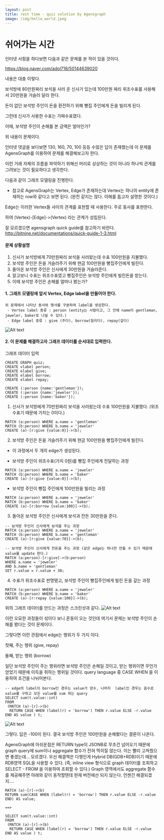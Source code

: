 ```yaml
---
layout: post
title: rest time - quiz solution by Agensgraph
image: /img/hello_world.jpeg
---
```


# 쉬어가는 시간

인터넷 서핑을 하다보면 다음과 같은 문제를 본 적이 있을 것이다.

<https://blog.naver.com/adol718/50144639020>


내용은 대충 이렇다.

보석방에 80만원짜리 보석을 사러 온 신사가 있는데 100만원 짜리 위조수표를 사용해서 20만원을 거슬러 달라 한다.

돈이 없던 보석방 주인이 돈을 환전하기 위해 빵집 주인에게 돈을 빌리게 된다.

그런데 신사가 사용한 수표는 가짜수표였다.

이때, 보석방 주인이 손해를 본 금액은 얼마인가?

위 내용이 문제이다.

인터넷 댓글을 보다보면 130, 160, 70, 100 등등 수많은 답이 존재했는데 이 문제를 AgensGraph를 이용하여 문제를 해결해보고자 한다.

이런 거래 자체의 흐름을 파악하기 위해선 머리로 상상하는 것이 아니라 하나씩 관계를 그려보는 것이 필요하다고 생각한다.

다음과 같이 그래프 모델링을 진행한다.

* 참고로 AgensGraph는 Vertex, Edge가 존재하는데 Vertex는 하나의 entity에 존재하는 row와 같다고 보면 된다.
(완전 같지는 않다. 이해를 돕고자 설명한 것이다.)

Edge는 이러한 Vertex들 사이의 관계를 표현할 때 사용한다. 주로 동사를 표현한다.

하여 (Vertex)-[Edge]->(Vertex) 라는 관계가 성립된다.

잘 모르겠으면 agensgraph quick guide를 참고하기 바란다.
<http://bitnine.net/documentations/quick-guide-1-3.html>

#### 문제 상황설명
1. 신사가 보석방에게 70만원짜리 보석을 사러왔는데 수표 100만원을 지불했다.
2. 보석방 주인은 돈을 거슬러주기 위해 현금 100만원을 빵집주인에게 빌린다.
3. 돌아온 보석방 주인은 신사에게 30만원을 거슬러준다.
4. 알고보니 수표는 위조수표였고 빵집주인은 보석방 주인에게 빌린돈을 받는다.
5. 이때 보석방 주인은 손해를 얼마나 봤는가?

#### 1. 그래프 모델링에 앞서 Vertex, Edge label을 만들어야 한다.
````
위 문제에서 나타난 동사와 명사를 구분하여 label을 생성한다.
 - Vertex label 종류 : person (entity는 사람이고, 그 안에 name이 gentleman, jeweler, baker로 나뉠 수 있다.)
 - Edge label 종류 : give (주다), borrow(빌리다), repay(갚다)
````
![Alt text](https://github.com/jhs9396/jhs9396.github.io/blob/master/img/quiz1.png?raw=true)

#### 2. 이 문제를 해결하고자 그래프 데이터를 순서대로 입력한다.
그래프 데이터 입력

````
CREATE GRAPH quiz;
CREATE vlabel person;
CREATE elabel give;
CREATE elabel borrow;
CREATE elabel repay;

CREATE (:person {name:'gentleman'});
CREATE (:person {name:'jeweler'});
CREATE (:person {name:'baker'});
````
1) 신사가 보석방에게 70만원짜리 보석을 사러왔는데 수표 100만원을 지불했다. (위조수표기 때문에 가치는 0이다.)
````
MATCH (a:person) WHERE a.name = 'gentleman'
MATCH (b:person) WHERE b.name = 'jeweler'
CREATE (a)-[r:give {value:0}]->(b);
````
2) 보석방 주인은 돈을 거슬러주기 위해 현금 100만원을 빵집주인에게 빌린다.
* 이 과정에서 두 개의 edge가 생성된다.
 - 보석방 주인이 위조수표(가치 0원)를 빵집 주인에게 전달하는 과정
````
MATCH (a:person) WHERE a.name = 'jeweler'
MATCH (b:person) WHERE b.name = 'baker'
CREATE (a)-[r:give {value:0}]->(b);
````
 - 보석방 주인이 빵집 주인에게 100만원을 빌리는 과정
````
MATCH (a:person) WHERE a.name = 'jeweler'
MATCH (b:person) WHERE b.name = 'baker'
CREATE (a)-[r:borrow {value:100}]->(b);
````

3) 돌아온 보석방 주인은 신사에게 보석과 잔돈 30만원을 준다.
````
-- 보석방 주인이 신사에게 보석을 주는 과정
MATCH (a:person) WHERE a.name = 'jeweler'
MATCH (b:person) WHERE b.name = 'gentleman'
CREATE (a)-[r:give {value:70}]->(b);
````
````
-- 보석방 주인이 신사에게 잔돈을 주는 과정 (같은 edge는 하나만 만들 수 있기 때문에 value를 update 한다.)
MATCH (a:person)-[r:give]->(b:person)
WHERE a.name = 'jeweler'
AND b.name = 'gentleman'
SET r.value = r.value + 30;
````

4) 수표가 위조수표로 판명됐고, 보석방 주인이 빵집주인에게 빌린 돈을 갚는 과정
````
MATCH (a:person) WHERE a.name = 'jeweler'
MATCH (b:person) WHERE b.name = 'baker'
CREATE (a)-[r:repay {value:100}]->(b);
````

위의 그래프 데이터를 만드는 과정은 스크린샷과 같다.
![Alt text](https://github.com/jhs9396/jhs9396.github.io/blob/master/img/quiz2.png?raw=true)


이런 오묘한 과정들이 섞이다 보니 혼동이 오는 것인데 여기서 문제는 보석방 주인이 손해를 봤다는 것이 문제이다. 

그렇다면 이런 관점에서 edge는 행위가 두 가지 이다.

첫째, 주는 행위 (give, repay)

둘째, 받는 행위 (borrow)

일단 보석방 주인이 주는 행위라면 보석방 주인은 손해일 것이고, 받는 행위이면 무언가 얻었기 때문에 이득을 취하는 행위일 것이다.
query language 중 CASE WHEN 을 이용하여 조건을 나뉘어본다.

````
-- edge의 label이 borrow인 경우는 value가 양수, 나머지  label인 경우는 음수로 value를 구하고 모든 value를 sum 하는 query
SELECT sum(t.value::int) 
FROM 
 (MATCH (a)-[r]->(b)
  RETURN CASE WHEN (label(r) = 'borrow') THEN r.value ELSE -r.value END AS value ) t;
````
![Alt text](https://github.com/jhs9396/jhs9396.github.io/blob/master/img/quiz3.png?raw=true)

그렇다. 답은 -100이 된다. 결국 보석방 주인은 100만원을 손해봤다는 결론이 나온다.


AgensGraph에 아쉬운점은 RETURN type이 JSONB로 무조건 넘어오기 때문에 graph query에 sum이나 aggregate 함수가 전혀 먹히질 않는다.
이는 빨리 고쳐줬으면 좋겠는데... 모르겠다. 우선 해결책은 다행인게 Hybrid DB(GDB+RDB)이기 때문에 RDB영역 SQL을 사용할 수 있다.
(즉, inline view 형식으로 graph 데이터를 조회하고 SELECT - FROM 을 이용하여 조회할 수 있다.)
Graph 영역에서도 aggregate 함수를 제공해주면 아래와 같이 동작할텐데 현재 버전에선 되지 않는다. 언젠간 해결되겠지.... 
````
MATCH (a)-[r]->(b)
RETURN sum(CASE WHEN (label(r) = 'borrow') THEN r.value ELSE -r.value END) AS value;

==> 

SELECT sum(t.value::int) 
FROM 
 (MATCH (a)-[r]->(b)
  RETURN CASE WHEN (label(r) = 'borrow') THEN r.value ELSE -r.value END AS value ) t;

````

